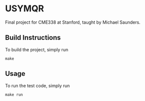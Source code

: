 # USYMQR
Final project for CME338 at Stanford, taught by Michael Saunders.

## Build Instructions
To build the project, simply run
```
make
```

## Usage
To run the test code, simply run
```
make run
```

